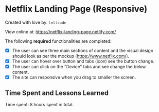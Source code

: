 # Netflix Landing Page (Responsive)

Created with love by: `lvltcode`
  
View online at: https://netflix-landing-page.netlify.com/

The following **required** functionalities are completed:
* [x] The user can see three main sections of content and the visual design should look as per the mockup (https://www.netflix.com/).
* [x] The user can hover over button and tabs (icon) see the button change. 
* [x] The user can click on the "Device" tabs and see change the below content.
* [x] The site can responsive when you drag to smaller the screen.

## Time Spent and Lessons Learned

Time spent: 8 hours spent in total.
